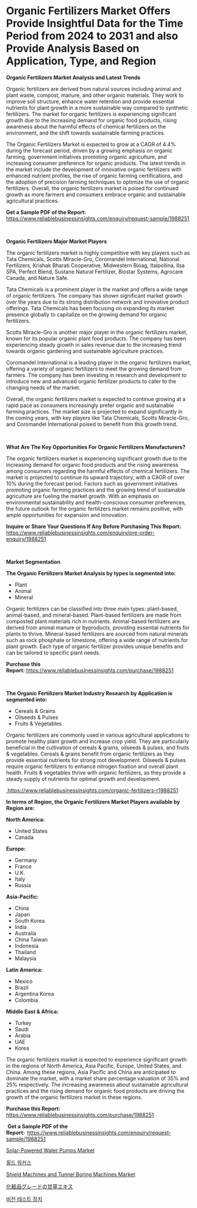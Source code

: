 <p><h1>Organic Fertilizers Market Offers Provide Insightful Data for the Time Period from 2024 to 2031 and also Provide Analysis Based on Application, Type, and Region</h1></p><p><strong>Organic Fertilizers Market Analysis and Latest Trends</strong></p>
<p><p>Organic fertilizers are derived from natural sources including animal and plant waste, compost, manure, and other organic materials. They work to improve soil structure, enhance water retention and provide essential nutrients for plant growth in a more sustainable way compared to synthetic fertilizers. The market for organic fertilizers is experiencing significant growth due to the increasing demand for organic food products, rising awareness about the harmful effects of chemical fertilizers on the environment, and the shift towards sustainable farming practices.</p><p>The Organic Fertilizers Market is expected to grow at a CAGR of 4.4% during the forecast period, driven by a growing emphasis on organic farming, government initiatives promoting organic agriculture, and increasing consumer preference for organic products. The latest trends in the market include the development of innovative organic fertilizers with enhanced nutrient profiles, the rise of organic farming certifications, and the adoption of precision farming techniques to optimize the use of organic fertilizers. Overall, the organic fertilizers market is poised for continued growth as more farmers and consumers embrace organic and sustainable agricultural practices.</p></p>
<p><strong>Get a Sample PDF of the Report:&nbsp;</strong> <a href="https://www.reliablebusinessinsights.com/enquiry/request-sample/1988251">https://www.reliablebusinessinsights.com/enquiry/request-sample/1988251</a></p>
<p>&nbsp;</p>
<p><strong>Organic Fertilizers Major Market Players</strong></p>
<p><p>The organic fertilizers market is highly competitive with key players such as Tata Chemicals, Scotts Miracle-Gro, Coromandel International, National Fertilizers, Krishak Bharati Cooperative, Midwestern Bioag, Italpollina, Ilsa SPA, Perfect Blend, Sustane Natural Fertilizer, Biostar Systems, Agrocare Canada, and Nature Safe.</p><p>Tata Chemicals is a prominent player in the market and offers a wide range of organic fertilizers. The company has shown significant market growth over the years due to its strong distribution network and innovative product offerings. Tata Chemicals has been focusing on expanding its market presence globally to capitalize on the growing demand for organic fertilizers.</p><p>Scotts Miracle-Gro is another major player in the organic fertilizers market, known for its popular organic plant food products. The company has been experiencing steady growth in sales revenue due to the increasing trend towards organic gardening and sustainable agriculture practices.</p><p>Coromandel International is a leading player in the organic fertilizers market, offering a variety of organic fertilizers to meet the growing demand from farmers. The company has been investing in research and development to introduce new and advanced organic fertilizer products to cater to the changing needs of the market.</p><p>Overall, the organic fertilizers market is expected to continue growing at a rapid pace as consumers increasingly prefer organic and sustainable farming practices. The market size is projected to expand significantly in the coming years, with key players like Tata Chemicals, Scotts Miracle-Gro, and Coromandel International poised to benefit from this growth trend.</p></p>
<p>&nbsp;</p>
<p><strong>What Are The Key Opportunities For Organic Fertilizers Manufacturers?</strong></p>
<p><p>The organic fertilizers market is experiencing significant growth due to the increasing demand for organic food products and the rising awareness among consumers regarding the harmful effects of chemical fertilizers. The market is projected to continue its upward trajectory, with a CAGR of over 10% during the forecast period. Factors such as government initiatives promoting organic farming practices and the growing trend of sustainable agriculture are fueling the market growth. With an emphasis on environmental sustainability and health-conscious consumer preferences, the future outlook for the organic fertilizers market remains positive, with ample opportunities for expansion and innovation.</p></p>
<p><strong>Inquire or Share Your Questions If Any Before Purchasing This Report:</strong> <a href="https://www.reliablebusinessinsights.com/enquiry/pre-order-enquiry/1988251">https://www.reliablebusinessinsights.com/enquiry/pre-order-enquiry/1988251</a></p>
<p>&nbsp;</p>
<p><strong>Market Segmentation</strong></p>
<p><strong>The Organic Fertilizers Market Analysis by types is segmented into:</strong></p>
<p><ul><li>Plant</li><li>Animal</li><li>Mineral</li></ul></p>
<p><p>Organic fertilizers can be classified into three main types: plant-based, animal-based, and mineral-based. Plant-based fertilizers are made from composted plant materials rich in nutrients. Animal-based fertilizers are derived from animal manure or byproducts, providing essential nutrients for plants to thrive. Mineral-based fertilizers are sourced from natural minerals such as rock phosphate or limestone, offering a wide range of nutrients for plant growth. Each type of organic fertilizer provides unique benefits and can be tailored to specific plant needs.</p></p>
<p><strong>Purchase this Report:&nbsp;</strong><a href="https://www.reliablebusinessinsights.com/purchase/1988251">https://www.reliablebusinessinsights.com/purchase/1988251</a></p>
<p>&nbsp;</p>
<p><strong>The Organic Fertilizers Market Industry Research by Application is segmented into:</strong></p>
<p><ul><li>Cereals & Grains</li><li>Oilseeds & Pulses</li><li>Fruits & Vegetables</li></ul></p>
<p><p>Organic fertilizers are commonly used in various agricultural applications to promote healthy plant growth and increase crop yield. They are particularly beneficial in the cultivation of cereals & grains, oilseeds & pulses, and fruits & vegetables. Cereals & grains benefit from organic fertilizers as they provide essential nutrients for strong root development. Oilseeds & pulses require organic fertilizers to enhance nitrogen fixation and overall plant health. Fruits & vegetables thrive with organic fertilizers, as they provide a steady supply of nutrients for optimal growth and development.</p></p>
<p><a href="https://www.reliablebusinessinsights.com/organic-fertilizers-r1988251">&nbsp;https://www.reliablebusinessinsights.com/organic-fertilizers-r1988251</a></p>
<p><strong>In terms of Region, the Organic Fertilizers Market Players available by Region are:</strong></p>
<p>
    <p> <strong> North America: </strong>
        <ul>
            <li>United States</li>
            <li>Canada</li>
        </ul>
        </p> 
    <p> <strong> Europe: </strong>
        <ul>
            <li>Germany</li>
            <li>France</li>
            <li>U.K.</li>
            <li>Italy</li>
            <li>Russia</li>
        </ul>
        </p> 
    <p> <strong> Asia-Pacific: </strong>
        <ul>
            <li>China</li>
            <li>Japan</li>
            <li>South Korea</li>
            <li>India</li>
            <li>Australia</li>
            <li>China Taiwan</li>
            <li>Indonesia</li>
            <li>Thailand</li>
            <li>Malaysia</li>
        </ul>
        </p> 
    <p> <strong> Latin America: </strong>
        <ul>
            <li>Mexico</li>
            <li>Brazil</li>
            <li>Argentina Korea</li>
            <li>Colombia</li>
        </ul>
        </p> 
    <p> <strong> Middle East & Africa: </strong>
        <ul>
            <li>Turkey</li>
            <li>Saudi</li>
            <li>Arabia</li>
            <li>UAE</li>
            <li>Korea</li>
        </ul>
    </p>
    </p>
<p><p>The organic fertilizers market is expected to experience significant growth in the regions of North America, Asia Pacific, Europe, United States, and China. Among these regions, Asia Pacific and China are anticipated to dominate the market, with a market share percentage valuation of 35% and 25% respectively. The increasing awareness about sustainable agricultural practices and the rising demand for organic food products are driving the growth of the organic fertilizers market in these regions.</p></p>
<p><strong>Purchase this Report: </strong><a href="https://www.reliablebusinessinsights.com/purchase/1988251">https://www.reliablebusinessinsights.com/purchase/1988251</a></p>
<p>&nbsp;<strong>Get a Sample PDF of the Report:&nbsp;&nbsp;</strong><a href="https://www.reliablebusinessinsights.com/enquiry/request-sample/1988251">https://www.reliablebusinessinsights.com/enquiry/request-sample/1988251</a></p>
<p><strong></strong></p>
<p><p><a href="https://github.com/JeanneSawayn2023/Market-Research-Report-List-1/blob/main/solar-powered-water-pumps-market.md">Solar-Powered Water Pumps Market</a></p><p><a href="https://github.com/vseigx30c9a1j/Market-Research-Report-List-2/blob/main/9259509126901.md">휠드 워커스</a></p><p><a href="https://github.com/mdmisese/Market-Research-Report-List-1/blob/main/shield-machines-and-tunnel-boring-machines-market.md">Shield Machines and Tunnel Boring Machines Market</a></p><p><a href="https://github.com/qwpelcjko9242629/Market-Research-Report-List-2/blob/main/6960433119769.md">化粧品グレードの甘草エキス</a></p><p><a href="https://github.com/plelbej847484502/Market-Research-Report-List-2/blob/main/6420688126900.md">비전 테스트 장치</a></p></p>